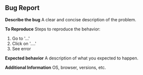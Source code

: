 ## Bug Report

**Describe the bug**
A clear and concise description of the problem.

**To Reproduce**
Steps to reproduce the behavior:
1. Go to '...'
2. Click on '....'
3. See error

**Expected behavior**
A description of what you expected to happen.

**Additional Information**
OS, browser, versions, etc.
